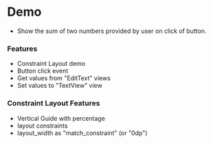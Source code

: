 # Demo
- Show the sum of two numbers provided by user on click of button.

### Features

- Constraint Layout demo
- Button click event
- Get values from "EditText" views
- Set values to "TextView" view


### Constraint Layout Features
- Vertical Guide with percentage
- layout constraints
- layout_width as "match_constraint" (or "0dp")

